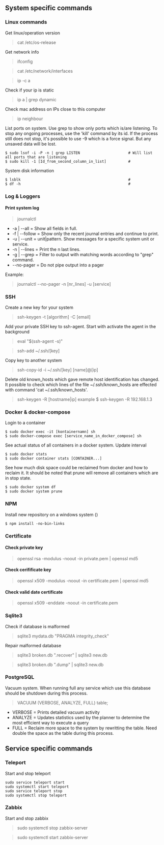 ## System specific commands

### Linux commands
Get linux/operation version
> cat /etc/os-release

Get network info
> ifconfig

> cat /etc/network/interfaces

> ip -c a

Check if your ip is static
> ip a | grep dynamic

Check mac address on IPs close to this computer
> ip neighbour

List ports on system. Use grep to show only ports which is/are listening. To stop any ongoing processes, use the 'kill' command  by its id. If the process still does not stop, it's possible to use -9 which is a force signal. But any unsaved data will be lost.
```
$ sudo lsof -i -P -n | grep LISTEN                      # Will list all ports that are listening
$ sudo kill -1 [Id_from_second_column_in_list]          #      
```

System disk information
```
$ lsblk                                                 # 
$ df -h                                                 #
```

### Log & Loggers

#### Print system log 
> journalctl
 * -a | --all = Show all fields in full. 
 * -f | --follow = Show only the recent journal entries and continue to print.
 * -u | --unit = unit|pattern. Show messages for a specific system unit or service. 
 * -n | --lines = Print the n last lines.
 * -g | --grep = Filter to output with matching words according to "grep" command. 
 * --no-pager = Do not pipe output into a pager

Example: 
> journalctl --no-pager -n [nr_lines] -u [service]


### SSH

Create a new key for your system
> ssh-keygen -t [algorithm] -C [email]

Add your private SSH key to ssh-agent. Start with activate the agent in the background 
> eval "$(ssh-agent -s)"

> ssh-add ~/.ssh/[key]

Copy key to another system
> ssh-copy-id -i ~/.ssh/[key] [name]@[ip]

Delete old known_hosts which gave remote host identification has changed. It possible to check which lines of the file ~/.ssh/known_hosts are effected with command 'cat ~/.ssh/known_hosts'.  
> ssh-keygen -R [hostname|ip]
> example $ ssh-keygen -R 192.168.1.3

### Docker & docker-compose

Login to a container
```
$ sudo docker exec -it [kontainernamn] sh 
$ sudo docker-compose exec [service_name_in_docker_compose] sh
```
See actual status of all containers in a docker system. Update interval 
```
$ sudo docker stats
$ sudo docker container stats [CONTAINER...]
```
See how much disk space could be reclaimed from docker and how to reclaim it. It should be noted that prune will remove all containers which are in stop state.  
```
$ sudo docker system df
$ sudo docker system prune
``` 

### NPM

Install new repository on a windows system ()
```
$ npm install -no-bin-links
```

### Certificate

#### Check private key
> openssl rsa -modulus -noout -in private.pem | openssl md5
#### Check cerifificate key
> openssl x509 -modulus -noout -in certificate.pem | openssl md5
#### Check valid date certificate 
> openssl x509 -enddate -noout -in certificate.pem

### Sqlite3

Check if database is malformed
> sqlite3 mydata.db "PRAGMA integrity_check"

Repair malformed database
> sqlite3 broken.db ".recover" | sqlite3 new.db

> sqlite3 broken.db ".dump" | sqlite3 new.db

### PostgreSQL

Vacuum system. When running full any service which use this database should be shutdown during this process.
> VACUUM (VERBOSE, ANALYZE, FULL) table;
* VERBOSE = Prints detailed vacuum activity
* ANALYZE = Updates statistics used by the planner to determine the most efficient way to execute a query
* FULL = Reclaim more space to the system by rewritting the table. Need double the space as the table during this process.  

## Service specific commands

### Teleport 

Start and stop teleport
```
sudo service teleport start 
sudo systemctl start teleport
sudo service teleport stop
sudo systemctl stop teleport
```

### Zabbix

Start and stop zabbix
> sudo systemctl stop zabbix-server

> sudo systemctl start zabbix-server


